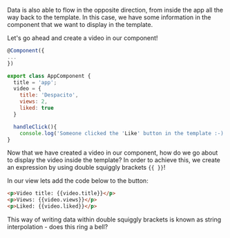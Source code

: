 Data is also able to flow in the opposite direction, from inside the app all the way back to the template. In this case, we have some information in the component that we want to display in the template.

Let's go ahead and create a video in our component!

```javascript
@Component({
...
})

export class AppComponent {
  title = 'app';
  video = {
    title: 'Despacito',
    views: 2,
    liked: true
  }

  handleClick(){
    console.log('Someone clicked the 'Like' button in the template :-)')
}
```

Now that we have created a video in our component, how do we go about to display the video inside the template? In order to achieve this, we create an expression by using double squiggly brackets `{{ }}`!

In our view lets add the code below to the button:

```html
<p>Video title: {{video.title}}</p>
<p>Views: {{video.views}}</p>
<p>Liked: {{video.liked}}</p>
```

This way of writing data within double squiggly brackets is known as string interpolation - does this ring a bell?

